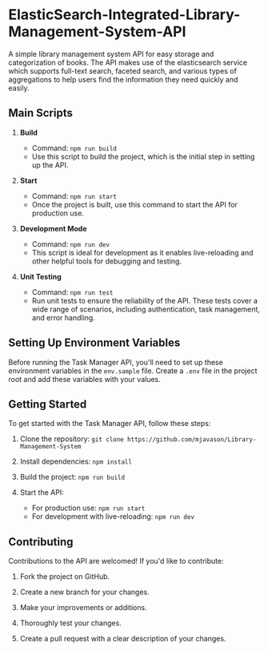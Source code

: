 # ElasticSearch-Integrated-Library-Management-System-API
A simple library management system API for easy storage and categorization of books. The API makes use of the elasticsearch service which supports full-text search, faceted search, and various types of aggregations to help users find the information they need quickly and easily.

## Main Scripts

1. **Build**

   - Command: `npm run build`
   - Use this script to build the project, which is the initial step in setting up the API.

2. **Start**

   - Command: `npm run start`
   - Once the project is built, use this command to start the API for production use.

3. **Development Mode**

   - Command: `npm run dev`
   - This script is ideal for development as it enables live-reloading and other helpful tools for debugging and testing.

4. **Unit Testing**
   - Command: `npm run test`
   - Run unit tests to ensure the reliability of the API. These tests cover a wide range of scenarios, including authentication, task management, and error handling.

## Setting Up Environment Variables

Before running the Task Manager API, you'll need to set up these environment variables in the `env.sample` file. Create a `.env` file in the project root and add these variables with your values.

## Getting Started

To get started with the Task Manager API, follow these steps:

1. Clone the repository: `git clone https://github.com/mjavason/Library-Management-System`

2. Install dependencies: `npm install`

3. Build the project: `npm run build`

4. Start the API:
   - For production use: `npm run start`
   - For development with live-reloading: `npm run dev`

## Contributing

Contributions to the API are welcomed! If you'd like to contribute:

1. Fork the project on GitHub.

2. Create a new branch for your changes.

3. Make your improvements or additions.

4. Thoroughly test your changes.

5. Create a pull request with a clear description of your changes.
